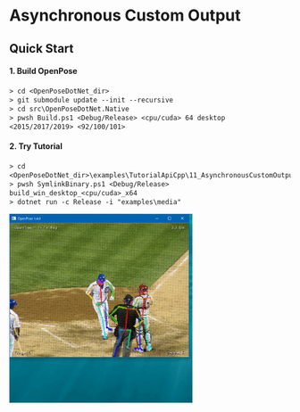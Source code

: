# Asynchronous Custom Output

## Quick Start

#### 1. Build OpenPose

````dos
> cd <OpenPoseDotNet_dir>
> git submodule update --init --recursive
> cd src\OpenPoseDotNet.Native
> pwsh Build.ps1 <Debug/Release> <cpu/cuda> 64 desktop <2015/2017/2019> <92/100/101>
````

#### 2. Try Tutorial

````dos
> cd <OpenPoseDotNet_dir>\examples\TutorialApiCpp\11_AsynchronousCustomOutput
> pwsh SymlinkBinary.ps1 <Debug/Release> build_win_desktop_<cpu/cuda>_x64
> dotnet run -c Release -i "examples\media"
````

<img src="images/example_turorial_7.gif"/>